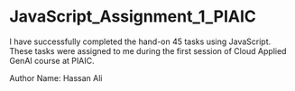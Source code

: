 # JavaScript_Assignment_1_PIAIC
I have successfully completed the hand-on 45 tasks using JavaScript. These tasks were assigned to me during the first session of Cloud Applied GenAI course at PIAIC.

Author Name: Hassan Ali

